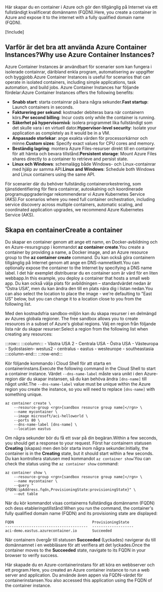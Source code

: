 <span data-ttu-id="fb3fe-101">Här skapar du en container i Azure och gör den tillgänglig på Internet via ett fullständigt kvalificerat domännamn (FQDN).</span><span class="sxs-lookup"><span data-stu-id="fb3fe-101">Here, you create a container in Azure and expose it to the internet with a fully qualified domain name (FQDN).</span></span>

[!include[](../../../includes/azure-sandbox-activate.md)]

## <a name="why-use-azure-container-instances"></a><span data-ttu-id="fb3fe-102">Varför är det bra att använda Azure Container Instances?</span><span class="sxs-lookup"><span data-stu-id="fb3fe-102">Why use Azure Container Instances?</span></span>

<span data-ttu-id="fb3fe-103">Azure Container Instances är användbart för scenarier som kan fungera i isolerade containrar, däribland enkla program, automatisering av uppgifter och byggjobb.</span><span class="sxs-lookup"><span data-stu-id="fb3fe-103">Azure Container Instances is useful for scenarios that can operate in isolated containers, including simple applications, task automation, and build jobs.</span></span> <span data-ttu-id="fb3fe-104">Azure Container Instances har följande fördelar:</span><span class="sxs-lookup"><span data-stu-id="fb3fe-104">Azure Container Instances offers the following benefits:</span></span>

- <span data-ttu-id="fb3fe-105">**Snabb start**: starta containrar på bara några sekunder.</span><span class="sxs-lookup"><span data-stu-id="fb3fe-105">**Fast startup**: Launch containers in seconds.</span></span>
- <span data-ttu-id="fb3fe-106">**Fakturering per sekund**: kostnader debiteras bara när containern körs.</span><span class="sxs-lookup"><span data-stu-id="fb3fe-106">**Per second billing**: Incur costs only while the container is running.</span></span>
- <span data-ttu-id="fb3fe-107">**Säkerhet på hypervisornivå**: isolera programmet lika fullständigt som det skulle vara i en virtuell dator.</span><span class="sxs-lookup"><span data-stu-id="fb3fe-107">**Hypervisor-level security**: Isolate your application as completely as it would be in a VM.</span></span>
- <span data-ttu-id="fb3fe-108">**Anpassade storlekar**: ange exakta värden för processorkärnor och minne.</span><span class="sxs-lookup"><span data-stu-id="fb3fe-108">**Custom sizes**: Specify exact values for CPU cores and memory.</span></span>
- <span data-ttu-id="fb3fe-109">**Beständig lagring**: montera Azure Files-resurser direkt till en container för att hämta och bevara tillstånd.</span><span class="sxs-lookup"><span data-stu-id="fb3fe-109">**Persistent storage**: Mount Azure Files shares directly to a container to retrieve and persist state.</span></span>
- <span data-ttu-id="fb3fe-110">**Linux och Windows**: schemalägg både Windows- och Linux-containrar med hjälp av samma API.</span><span class="sxs-lookup"><span data-stu-id="fb3fe-110">**Linux and Windows**: Schedule both Windows and Linux containers using the same API.</span></span>

<span data-ttu-id="fb3fe-111">För scenarier där du behöver fullständig containerorkestrering, som tjänstidentifiering för flera containrar, autoskalning och koordinerade programuppgraderingar rekommenderar vi Azure Kubernetes Service (AKS).</span><span class="sxs-lookup"><span data-stu-id="fb3fe-111">For scenarios where you need full container orchestration, including service discovery across multiple containers, automatic scaling, and coordinated application upgrades, we recommend Azure Kubernetes Service (AKS).</span></span>

## <a name="create-a-container"></a><span data-ttu-id="fb3fe-112">Skapa en container</span><span class="sxs-lookup"><span data-stu-id="fb3fe-112">Create a container</span></span>

<span data-ttu-id="fb3fe-113">Du skapar en container genom att ange ett namn, en Docker-avbildning och en Azure-resursgrupp i kommandot **az container create**.</span><span class="sxs-lookup"><span data-stu-id="fb3fe-113">You create a container by providing a name, a Docker image, and an Azure resource group to the **az container create** command.</span></span> <span data-ttu-id="fb3fe-114">Du kan också göra containern tillgänglig på Internet genom att ange en DNS-namnetikett.</span><span class="sxs-lookup"><span data-stu-id="fb3fe-114">You can optionally expose the container to the Internet by specifying a DNS name label.</span></span> <span data-ttu-id="fb3fe-115">I det här exemplet distribuerar du en container som är värd för en liten webbapp.</span><span class="sxs-lookup"><span data-stu-id="fb3fe-115">In this example, you deploy a container that hosts a small web app.</span></span> <span data-ttu-id="fb3fe-116">Du kan också välja plats för avbildningen – standardvärdet nedan är ”Östra USA”, men du kan ändra den till en plats nära dig i listan nedan.</span><span class="sxs-lookup"><span data-stu-id="fb3fe-116">You can also select the location to place the image - we're defaulting to "East US" below, but you can change it to a location close to you from the following list.</span></span>

<span data-ttu-id="fb3fe-117"><!-- TODO: fix region list so it's not hardcoded here --> Med den kostnadsfria sandbox-miljön kan du skapa resurser i en delmängd av Azures globala regioner.</span><span class="sxs-lookup"><span data-stu-id="fb3fe-117"><!-- TODO: fix region list so it's not hardcoded here --> The free sandbox allows you to create resources in a subset of Azure's global regions.</span></span> <span data-ttu-id="fb3fe-118">Välj en region från följande lista när du skapar resurser:</span><span class="sxs-lookup"><span data-stu-id="fb3fe-118">Select a region from the following list when creating any resources:</span></span>

:::row:::
    :::column:::
        <span data-ttu-id="fb3fe-119">- Västra USA 2 - Centrala USA - Östra USA - Västeuropa - Sydostasien</span><span class="sxs-lookup"><span data-stu-id="fb3fe-119">- westus2 - centralus - eastus - westeurope - southeastasia</span></span> :::column-end:::
:::row-end:::

<span data-ttu-id="fb3fe-120">Kör följande kommando i Cloud Shell för att starta en containerinstans.</span><span class="sxs-lookup"><span data-stu-id="fb3fe-120">Execute the following command in the Cloud Shell to start a container instance.</span></span> <span data-ttu-id="fb3fe-121">Värdet `--dns-name-label` måste vara unikt i den Azure-region där du skapar instansen, så du kan behöva ändra `[dns-name]` till något unikt.</span><span class="sxs-lookup"><span data-stu-id="fb3fe-121">The `--dns-name-label` value must be unique within the Azure region you create the instance, so you will need to replace `[dns-name]` with something unique.</span></span>

```azurecli
az container create \
    --resource-group <rgn>[sandbox resource group name]</rgn> \
    --name mycontainer \
    --image microsoft/aci-helloworld \
    --ports 80 \
    --dns-name-label [dns-name] \
    --location eastus
```

<span data-ttu-id="fb3fe-122">Om några sekunder bör du få ett svar på din begäran.</span><span class="sxs-lookup"><span data-stu-id="fb3fe-122">Within a few seconds, you should get a response to your request.</span></span> <span data-ttu-id="fb3fe-123">Först har containern statusen **Creating** (skapas) men den bör starta inom några sekunder.</span><span class="sxs-lookup"><span data-stu-id="fb3fe-123">Initially, the container is in the **Creating** state, but it should start within a few seconds.</span></span> <span data-ttu-id="fb3fe-124">Du kan kontrollera statusen med kommandot `az container show`:</span><span class="sxs-lookup"><span data-stu-id="fb3fe-124">You can check the status using the `az container show` command:</span></span>

```azurecli
az container show \
    --resource-group <rgn>[sandbox resource group name]</rgn> \
    --name mycontainer \
    --query "{FQDN:ipAddress.fqdn,ProvisioningState:provisioningState}" \
    --out table
```

<span data-ttu-id="fb3fe-125">När du kör kommandot visas containerns fullständiga domännamn (FQDN) och dess etableringstillstånd:</span><span class="sxs-lookup"><span data-stu-id="fb3fe-125">When you run the command, the container's fully qualified domain name (FQDN) and its provisioning state are displayed:</span></span>

```output
FQDN                                    ProvisioningState
--------------------------------------  -------------------
aci-demo.eastus.azurecontainer.io       Succeeded
```

<span data-ttu-id="fb3fe-126">När containern övergår till statusen **Succeeded** (Lyckades) navigerar du till domännamnet i en webbläsare för att verifiera att det lyckades.</span><span class="sxs-lookup"><span data-stu-id="fb3fe-126">Once the container moves to the **Succeeded** state, navigate to its FQDN in your browser to verify success.</span></span>

<span data-ttu-id="fb3fe-127">Här skapade du en Azure-containerinstans för att köra en webbserver och ett program.</span><span class="sxs-lookup"><span data-stu-id="fb3fe-127">Here, you created an Azure container instance to run a web server and application.</span></span> <span data-ttu-id="fb3fe-128">Du använde även appen via FQDN-värdet för containerinstansen.</span><span class="sxs-lookup"><span data-stu-id="fb3fe-128">You also accessed this application using the FQDN of the container instance.</span></span>